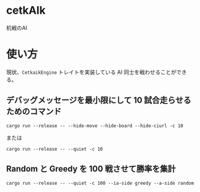cetkAIk
====

机戦のAI

# 使い方
現状、`CetkaikEngine` トレイトを実装している AI 同士を戦わせることができる。

## デバッグメッセージを最小限にして 10 試合走らせるためのコマンド

```
cargo run --release -- --hide-move --hide-board --hide-ciurl -c 10
```

または

```
cargo run --release -- --quiet -c 10
```

## Random と Greedy を 100 戦させて勝率を集計
```
cargo run --release -- --quiet -c 100 --ia-side greedy --a-side random
```
